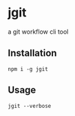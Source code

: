 # jgit
a git workflow cli tool

## Installation

    npm i -g jgit
    
    
## Usage

    jgit --verbose

